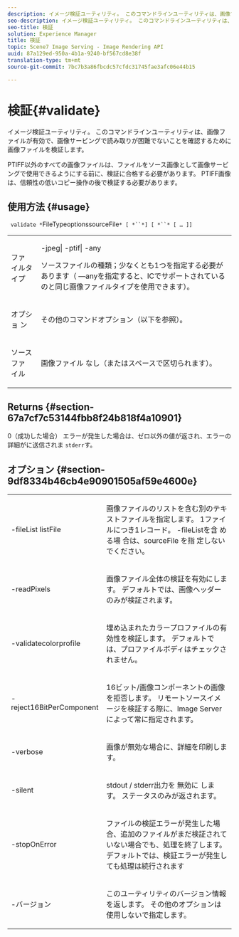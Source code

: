 ```yaml
---
description: イメージ検証ユーティリティ。 このコマンドラインユーティリティは、画像ファイルが有効で、画像サービングで読み取りが困難でないことを確認するために画像ファイルを検証します。
seo-description: イメージ検証ユーティリティ。 このコマンドラインユーティリティは、画像ファイルが有効で、画像サービングで読み取りが困難でないことを確認するために画像ファイルを検証します。
seo-title: 検証
solution: Experience Manager
title: 検証
topic: Scene7 Image Serving - Image Rendering API
uuid: 87a129ed-950a-4b1a-9240-bf567cd8e38f
translation-type: tm+mt
source-git-commit: 7bc7b3a86fbcdc57cfdc31745fae3afc06e44b15

---
```



# 検証{#validate}

イメージ検証ユーティリティ。 このコマンドラインユーティリティは、画像ファイルが有効で、画像サービングで読み取りが困難でないことを確認するために画像ファイルを検証します。

PTIFF以外のすべての画像ファイルは、ファイルをソース画像として画像サービングで使用できるようにする前に、検証に合格する必要があります。 PTIFF画像は、信頼性の低いコピー操作の後で検証する必要があります。

## 使用方法 {#usage}

` validate *`FileTypeoptionssourceFile`* [ *``*] [ *``* [ … ]]`

<table id="simpletable_D2C6B20E1007433AB4184A73046A44F0"> 
 <tr class="strow"> 
  <td class="stentry"> <p> <span class="codeph"> ファ <span class="varname"> イルタ </span> イプ </span> </p> </td> 
  <td class="stentry"> <p> <span class="codeph"> -jpeg| -ptif| -any </span> </p> <p>ソースファイルの種類；少なくとも1つを指定する必要があります（ —anyを指定すると、ICでサポートされているのと同じ画像ファイルタイプを使用できます）。 </p> </td> 
 </tr> 
 <tr class="strow"> 
  <td class="stentry"> <p> <span class="codeph"> <span class="varname"> オプショ </span> ン </span> </p> </td> 
  <td class="stentry"> <p>その他のコマンドオプション（以下を参照）。 </p> </td> 
 </tr> 
 <tr class="strow"> 
  <td class="stentry"> <p> <span class="codeph"> ソース <span class="varname"> ファ </span> イル </span> </p> </td> 
  <td class="stentry"> <p> 画像ファイル なし（またはスペースで区切られます）。 </p> </td> 
 </tr> 
</table>

## Returns {#section-67a7cf7c53144fbb8f24b818f4a10901}

0（成功した場合） エラーが発生した場合は、ゼロ以外の値が返され、エラーの詳細がに送信されま `stderr`す。

## オプション {#section-9df8334b46cb4e90901505af59e4600e}

<table id="simpletable_004B1A29BDFD40A9B89E4CBD23119B3F"> 
 <tr class="strow"> 
  <td class="stentry"> <p> <span class="codeph"> -fileList <span class="varname"></span> listFile </span> </p> </td> 
  <td class="stentry"> <p>画像ファイルのリストを含む別のテキストファイルを指定します。 1ファイルにつき1レコード。 -fileListを含 <span class="codeph"> める場 </span> 合は、sourceFile <span class="varname"> を指 </span> 定しないでください。 </p> </td> 
 </tr> 
 <tr class="strow"> 
  <td class="stentry"> <p> <span class="codeph"> -readPixels </span> </p> </td> 
  <td class="stentry"> <p>画像ファイル全体の検証を有効にします。 デフォルトでは、画像ヘッダーのみが検証されます。 </p> </td> 
 </tr> 
 <tr class="strow"> 
  <td class="stentry"> <p> <span class="codeph"> -validatecolorprofile </span> </p> </td> 
  <td class="stentry"> <p>埋め込まれたカラープロファイルの有効性を検証します。 デフォルトでは、プロファイルボディはチェックされません。 </p> </td> 
 </tr> 
 <tr class="strow"> 
  <td class="stentry"> <p> <span class="codeph"> -reject16BitPerComponent </span> </p> </td> 
  <td class="stentry"> <p> 16ビット/画像コンポーネントの画像を拒否します。 リモートソースイメージを検証する際に、Image Serverによって常に指定されます。 </p> </td> 
 </tr> 
 <tr class="strow"> 
  <td class="stentry"> <p> <span class="codeph"> -verbose </span> </p> </td> 
  <td class="stentry"> <p> 画像が無効な場合に、詳細を印刷します。 </p> </td> 
 </tr> 
 <tr class="strow"> 
  <td class="stentry"> <p> <span class="codeph"> -silent </span> </p> </td> 
  <td class="stentry"> <p>stdout <span class="codeph"> / stderr出力を </span>無効に <span class="codeph"></span> します。 ステータスのみが返されます。 </p> </td> 
 </tr> 
 <tr class="strow"> 
  <td class="stentry"> <p> <span class="codeph"> -stopOnError </span> </p> </td> 
  <td class="stentry"> <p>ファイルの検証エラーが発生した場合、追加のファイルがまだ検証されていない場合でも、処理を終了します。 デフォルトでは、検証エラーが発生しても処理は続行されます </p> </td> 
 </tr> 
 <tr class="strow"> 
  <td class="stentry"> <p> <span class="codeph"> -バージョン </span> </p> </td> 
  <td class="stentry"> <p>このユーティリティのバージョン情報を返します。 その他のオプションは使用しないで指定します。 </p> </td> 
 </tr> 
</table>


